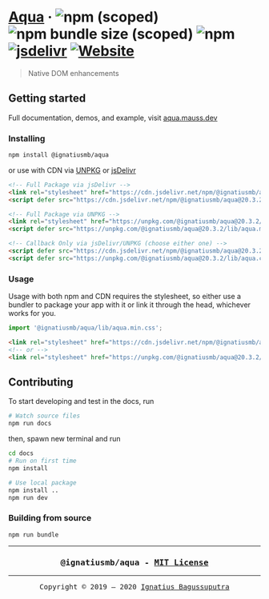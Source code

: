 # [Aqua](https://aqua.mauss.dev)&nbsp;&middot;&nbsp;![npm (scoped)](https://img.shields.io/npm/v/@ignatiusmb/aqua)&nbsp;![npm bundle size (scoped)](https://img.shields.io/bundlephobia/minzip/@ignatiusmb/aqua?label=minzip)&nbsp;![npm](https://img.shields.io/npm/dm/@ignatiusmb/aqua?label=npm%20installs)&nbsp;[![jsdelivr](https://data.jsdelivr.com/v1/package/npm/@ignatiusmb/aqua/badge?style=rounded)](https://www.jsdelivr.com/package/npm/@ignatiusmb/aqua)&nbsp;[![Website](https://img.shields.io/website?down_color=lightgrey&down_message=offline&up_color=green&up_message=online&url=https%3A%2F%2Faqua.mauss.dev)](https://aqua.mauss.dev)

> Native DOM enhancements

## Getting started

Full documentation, demos, and example, visit [aqua.mauss.dev](https://aqua.mauss.dev/)

### Installing

```bash
npm install @ignatiusmb/aqua
```

or use with CDN via [UNPKG](https://unpkg.com/browse/@ignatiusmb/aqua@latest/) or [jsDelivr](https://www.jsdelivr.com/package/npm/@ignatiusmb/aqua)

```html
<!-- Full Package via jsDelivr -->
<link rel="stylesheet" href="https://cdn.jsdelivr.net/npm/@ignatiusmb/aqua@20.3.2/lib/aqua.min.css" />
<script defer src="https://cdn.jsdelivr.net/npm/@ignatiusmb/aqua@20.3.2/lib/aqua.min.js"></script>

<!-- Full Package via UNPKG -->
<link rel="stylesheet" href="https://unpkg.com/@ignatiusmb/aqua@20.3.2/lib/aqua.min.css" />
<script defer src="https://unpkg.com/@ignatiusmb/aqua@20.3.2/lib/aqua.min.js"></script>

<!-- Callback Only via jsDelivr/UNPKG (choose either one) -->
<script defer src="https://cdn.jsdelivr.net/npm/@ignatiusmb/aqua@20.3.2/lib/aqua.cbs.js"></script>
<script defer src="https://unpkg.com/@ignatiusmb/aqua@20.3.2/lib/aqua.cbs.js"></script>
```

### Usage

Usage with both npm and CDN requires the stylesheet, so either use a bundler to package your app with it or link it through the head, whichever works for you.

```javascript
import '@ignatiusmb/aqua/lib/aqua.min.css';
```

```html
<link rel="stylesheet" href="https://cdn.jsdelivr.net/npm/@ignatiusmb/aqua@20.3.2/lib/aqua.min.css" />
<!-- or -->
<link rel="stylesheet" href="https://unpkg.com/@ignatiusmb/aqua@20.3.2/lib/aqua.min.css" />
```

## Contributing

To start developing and test in the docs, run

```bash
# Watch source files
npm run docs
```

then, spawn new terminal and run

```bash
cd docs
# Run on first time
npm install

# Use local package
npm install ..
npm run dev
```

### Building from source

```bash
npm run bundle
```

---

<h3><pre align="center">
@ignatiusmb/aqua - <a href=LICENSE>MIT License</a>
</pre></h3>

---

<pre align="center">
Copyright &copy; 2019 &ndash; 2020 <a href="https://mauss.dev">Ignatius Bagussuputra</a>
</pre>
